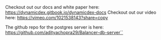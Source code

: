 Checkout out our docs and white paper here: https://dynamicdex.gitbook.io/dynamicdex-docs
Checkout out our video here: https://vimeo.com/1021538143?share=copy

The github repo for the postgres server is here: https://github.com/adityachopra29/Balancer-db-server``
